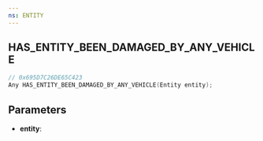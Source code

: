 ```yaml
---
ns: ENTITY
---
```

## HAS_ENTITY_BEEN_DAMAGED_BY_ANY_VEHICLE

```c
// 0x695D7C26DE65C423
Any HAS_ENTITY_BEEN_DAMAGED_BY_ANY_VEHICLE(Entity entity);
```

## Parameters
* **entity**:
